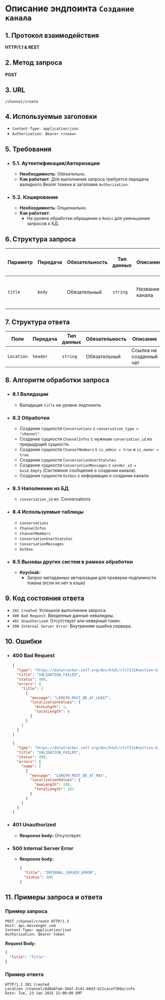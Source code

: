 # Описание эндпоинта `Создание канала`

## 1. Протокол взаимодействия  

**HTTP/1.1 & REST**  

## 2. Метод запроса  

**POST**  

## 3. URL  

`/channel/create`  

## 4. Используемые заголовки  

- `Content-Type: application/json`  
- `Authorization: Bearer <токен>`  

## 5. Требования  

- ### 5.1. Аутентификация/Авторизация  

  - **Необходимость**: Обязательно.  
  - **Как работает**: Для выполнения запроса требуется передача валидного Bearer токена в заголовке `Authorization`.  

- ### 5.2. Кэширование  

  - **Необходимость**: Опционально.  
  - **Как работает**:  
    - На уровне обработки обращение к `Redis` для уменьшения запросов к БД. 

## 6. Структура запроса  

| **Параметр**     | **Передача** | **Обязательность** | **Тип данных** | **Описание**    | **Условия валидации**                  | **Значения по умолчанию / Допустимые значения** |
|----------------- |--------------|--------------------|----------------|-----------------|----------------------------------------|-------------------------------------------------|
| `title`          | `body`       | Обязательный       | `string`       | Название канала | Длина должна быть от 1 до 100 символов | Нет значения по умолчанию                       |

## 7. Структура ответа  

| **Поле**         | **Передача**   | **Тип данных** | **Обязательность** | **Описание**                                         | **Допустимые значения**             |
|------------------|----------------|----------------|--------------------|------------------------------------------------------|-------------------------------------|
| `Location`       | `header`       | `string`       | Обязательный       | Ссылка на созданный чат                              | Валидная ссылка                     |

## 8. Алгоритм обработки запроса

- ### 8.1 Валидации
  - Валидация `title` на уровне эндпоинта.

- ### 8.2 Обработки
  - Создание сущности `Conversations` с `conversation_type = "channel"`.
  - Создание сущности `ChannelInfos` с нужным `conversation_id` из предыдущей сущности.
  - Создание сущности `ChannelMembers` с `is_admin = true` и `is_owner = true`.
  - Создание сущности `ConversationUserStatutes`.
  - Создание сущности `ConversationMessages` с `sender_id = Guid.Empty` (Системное сообщение о создании канала).
  - Создание сущности `Outbox` с информации о создании канала.

- ### 8.3 Наполнение из БД
  - `conversation_id` из `Conversations

- ### 8.4 Используемые таблицы
  - `Conversations`
  - `ChannelInfos`
  - `ChannelMembers`
  - `ConversationUserStatutes`
  - `ConversationMessages`
  - `Outbox`

- ### 8.5 Вызовы других систем в рамках обработки
  - **Keycloak:**
    - Запрос метаданных авторизации для проверки подлинности токена (если их нет в кэше)  

## 9. Код состояния ответа

- `201 Created`: Успешное выполнение запроса.
- `400 Bad Request`: Введенные данные невалидны.
- `401 Unauthorized`: Отсутствует или неверный токен.
- `500 Internal Server Error`: Внутренняя ошибка сервера.

## 10. Ошибки

- ### 400 Bad Request
  ```json
  {
    "type": "https://datatracker.ietf.org/doc/html/rfc7231#section-6.5.1",
    "title": "VALIDATION_FAILED",
    "status": 400,
    "errors": {
      "title": [
        {
          "message": "LENGTH_MUST_BE_AT_LEAST",
          "localizationValues": {
            "minLength": 1,
            "totalLength": 0
          }
        }
      ]
    }
  }
  ```

  ```json
  {
    "type": "https://datatracker.ietf.org/doc/html/rfc7231#section-6.5.1",
    "title": "VALIDATION_FAILED",
    "status": 400,
    "errors": {
      "name": [
        {
          "message": "LENGTH_MUST_BE_AT_MAX",
          "localizationValues": {
            "maxLength": 100,
            "totalLength": 101
          }
        }
      ]
    }
  }
  ```

- ### 401 Unauthorized

  - **Response body:** Отсутствует.

- ### 500 Internal Server Error

  - **Response body:**
    ```json 
    {
      "title": "INTERNAL_SERVER_ERROR",
      "status": 500
    }
    ```

## 11. Примеры запроса и ответа

### Пример запроса

```http
POST /channel/create HTTP/1.1  
Host: api.messenger.com  
Content-Type: application/json  
Authorization: Bearer token
```

**Request Body:**
```json
{
  "title": "Title"
}
```

### Пример ответа

```http
HTTP/1.1 201 Created  
Location /channel/4d0a8fa6-364f-4141-b0d3-b21cacaf300a/info
Date: Tue, 23 Jan 2025 12:00:00 GMT
```
